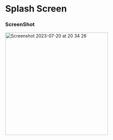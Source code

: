<h1>Splash Screen</h1>
<h3>ScreenShot</h3>
<img width="327" alt="Screenshot 2023-07-20 at 20 34 26" src="https://github.com/ishupeiris/splash_screen/assets/97585497/8d4720c4-31be-4048-9df0-0d91a9afc029">
